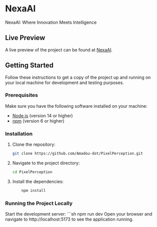 # NexaAI

NexaAI: Where Innovation Meets Intelligence

## Live Preview

A live preview of the project can be found at [NexaAI](https://www.aseck.io/NexaAI).

## Getting Started

Follow these instructions to get a copy of the project up and running on your local machine for development and testing purposes.

### Prerequisites

Make sure you have the following software installed on your machine:

- [Node.js](https://nodejs.org/) (version 14 or higher)
- [npm](https://www.npmjs.com/) (version 6 or higher)

### Installation

1. Clone the repository:

   ```sh
   git clone https://github.com/Amadou-dot/PixelPerception.git

2. Navigate to the project directory:
    ```sh
    cd PixelPerception

3. Install the dependencies:
    ```sh
        npm install

### Running the Project Locally
Start the development server:
    ```sh
        npm run dev
Open your browser and navigate to http://localhost:5173 to see the application running.

